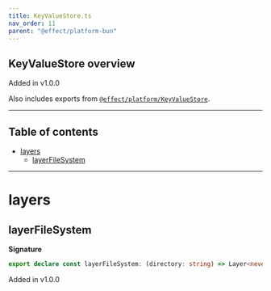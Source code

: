 ```yaml
---
title: KeyValueStore.ts
nav_order: 11
parent: "@effect/platform-bun"
---
```


## KeyValueStore overview

Added in v1.0.0

Also includes exports from [`@effect/platform/KeyValueStore`](https://effect-ts.github.io/platform/platform/KeyValueStore.ts.html).

---

<h2 class="text-delta">Table of contents</h2>

- [layers](#layers)
  - [layerFileSystem](#layerfilesystem)

---

# layers

## layerFileSystem

**Signature**

```ts
export declare const layerFileSystem: (directory: string) => Layer<never, PlatformError, KeyValueStore>
```

Added in v1.0.0
